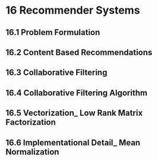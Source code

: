 # 16 Recommender Systems
## 16.1 Problem Formulation

## 16.2 Content Based Recommendations

## 16.3 Collaborative Filtering

## 16.4 Collaborative Filtering Algorithm

## 16.5 Vectorization_ Low Rank Matrix Factorization

## 16.6 Implementational Detail_ Mean Normalization